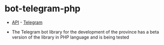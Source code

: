 # bot-telegram-php

  
 - [API](https://core.telegram.org/bots/api) - [Telegram](https://t.me/ayhan_dev)

  - The Telegram bot library for the development of the province has a beta version of the library in PHP language and is being tested
